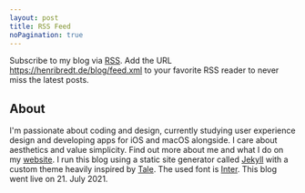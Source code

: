 ```yaml
---
layout: post
title: RSS Feed
noPagination: true
---
```


Subscribe to my blog via [RSS][rsslink].
Add the URL https://henribredt.de/blog/feed.xml to your favorite RSS reader to never miss the latest posts.

## About
I'm passionate about coding and design, currently studying user experience design and developing apps for iOS and macOS alongside. I care about aesthetics and value simplicity. Find out more about me and what I do on my [website][web]. I run this blog using a static site generator called [Jekyll][jekyll] with a custom theme heavily inspired by [Tale][tale]. The used font is [Inter][inter]. This blog went live  on 21. July 2021.

<br>

[web]: https://www.henribredt.de/aboutme.html
[jekyll]: https://jekyllrb.com
[tale]: https://github.com/chesterhow/tale
[rsslink]: /blog/feed.xml
[inter]: https://rsms.me/inter/